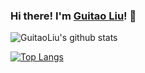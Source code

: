 ### Hi there! I'm [Guitao Liu](https:/github.com/guitaoliu)! 👋


![GuitaoLiu's github stats](https://github-readme-stats.vercel.app/api?username=guitaoliu&count_private=true&show_icons=true)

[![Top Langs](https://github-readme-stats.vercel.app/api/top-langs/?username=guitaoliu&layout=compact)](https://github.com/guitaoliou/)

<!--
**guitaoliu/guitaoliu** is a ✨ _special_ ✨ repository because its `README.md` (this file) appears on your GitHub profile.

Here are some ideas to get you started:

- 🔭 I’m currently working on ...
- 🌱 I’m currently learning ...
- 👯 I’m looking to collaborate on ...
- 🤔 I’m looking for help with ...
- 💬 Ask me about ...
- 📫 How to reach me: ...
- 😄 Pronouns: ...
- ⚡ Fun fact: ...
-->
